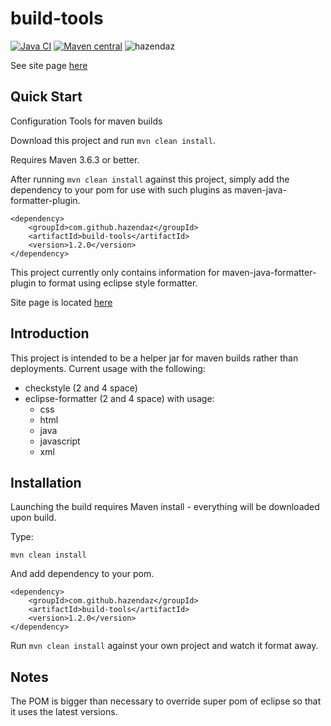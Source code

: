 ﻿# build-tools #

[![Java CI](https://github.com/hazendaz/build-tools/workflows/Java%20CI/badge.svg)](https://github.com/hazendaz/build-tools/actions?query=workflow%3A%22Java+CI%22)
[![Maven central](https://maven-badges.herokuapp.com/maven-central/com.github.hazendaz/build-tools/badge.svg)](https://maven-badges.herokuapp.com/maven-central/com.github.hazendaz/build-tools)
![hazendaz](https://github.com/hazendaz/build-tools/blob/master/src/site/resources/images/hazendaz-banner.jpg)

See site page [here](http://hazendaz.github.io/build-tools/)

## Quick Start ##

Configuration Tools for maven builds

Download this project and run `mvn clean install`.

Requires Maven 3.6.3 or better.

After running `mvn clean install` against this project, simply add the dependency to your pom for use with such
plugins as maven-java-formatter-plugin.

```
<dependency>
    <groupId>com.github.hazendaz</groupId>
    <artifactId>build-tools</artifactId>
    <version>1.2.0</version>
</dependency>
```

This project currently only contains information for maven-java-formatter-plugin to format using eclipse style formatter.

Site page is located [here](http://hazendaz.github.io/build-tools/)

## Introduction ##

This project is intended to be a helper jar for maven builds rather than deployments.  Current usage with the following:

- checkstyle (2 and 4 space)
- eclipse-formatter (2 and 4 space) with usage:
    - css
    - html
    - java
    - javascript
    - xml

## Installation ##

Launching the build requires Maven install - everything will be downloaded upon build.

Type:

    mvn clean install

And add dependency to your pom.

```
<dependency>
    <groupId>com.github.hazendaz</groupId>
    <artifactId>build-tools</artifactId>
    <version>1.2.0</version>
</dependency>
```

Run `mvn clean install` against your own project and watch it format away.

## Notes ##

The POM is bigger than necessary to override super pom of eclipse so that it uses the latest versions.



